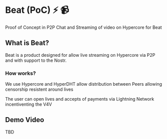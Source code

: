 # Beat (PoC) ⚡ 📹

 Proof of Concept in P2P Chat and Streaming of video on Hypercore for Beat 

## What is Beat?

Beat is a product designed for allow live streaming on Hypercore via P2P and with support to the Nostr.

### How works?

We use Hypercore and HyperDHT allow distribution between Peers allowing censorship resistent around lives

The user can open lives and accepts of payments via Lightning Network incentiventing the V4V

## Demo Video

TBD
